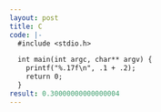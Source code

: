 ```yaml
---
layout: post
title: C
code: |-
  #include <stdio.h>

  int main(int argc, char** argv) {
    printf("%.17f\n", .1 + .2);
    return 0;
  }
result: 0.30000000000000004
---
```

